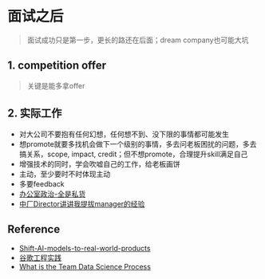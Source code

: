 # 面试之后
> 面试成功只是第一步，更长的路还在后面；dream company也可能大坑

## 1. competition offer
> 关键是能多拿offer


## 2. 实际工作
- 对大公司不要抱有任何幻想，任何想不到、没下限的事情都可能发生
- 想promote就要多找机会做下一个级别的事情，多去问老板困扰的问题，多去搞关系，scope, impact, credit；但不想promote，合理提升skill满足自己
- 增强技术的同时，学会吹嘘自己的工作，给老板画饼
- 主动，至少要时不时体现主动
- 多要feedback
- [办公室政治-全是私货](https://www.1point3acres.com/bbs/thread-1031902-1-1.html)
- [中厂Director讲讲我提拔manager的经验](https://www.1point3acres.com/bbs/thread-1031943-1-1.html)


## Reference
- [Shift-AI-models-to-real-world-products](https://github.com/lonelygo/Shift-AI-models-to-real-world-products)
- [谷歌工程实践](https://github.com/google/eng-practices)
- [What is the Team Data Science Process](https://docs.microsoft.com/en-us/azure/machine-learning/team-data-science-process/overview)
